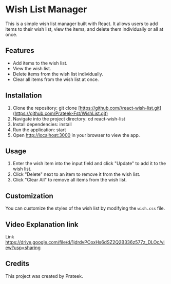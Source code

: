 # Wish List Manager

This is a simple wish list manager built with React. It allows users to add items to their wish list, view the items, and delete them individually or all at once.

## Features

- Add items to the wish list.
- View the wish list.
- Delete items from the wish list individually.
- Clear all items from the wish list at once.

## Installation

1. Clone the repository:
 git clone [https://github.com//react-wish-list.git](https://github.com/Prateek-Fst/WishList.git)
2. Navigate into the project directory:
 cd react-wish-list
3. Install dependencies:
 install
4. Run the application:
 start
5. Open [http://localhost:3000](http://localhost:3000) in your browser to view the app.

## Usage

1. Enter the wish item into the input field and click "Update" to add it to the wish list.
2. Click "Delete" next to an item to remove it from the wish list.
3. Click "Clear All" to remove all items from the wish list.

## Customization

You can customize the styles of the wish list by modifying the `wish.css` file.


##  Video Explanation link
Link https://drive.google.com/file/d/1jdrdvPCoxHs6dSZ2Q2B336z577z_DLOc/view?usp=sharing

## Credits

This project was created by Prateek.






